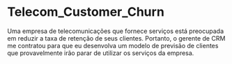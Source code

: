 # Telecom_Customer_Churn
Uma empresa de telecomunicações que fornece serviços está preocupada em reduzir a taxa de retenção de seus clientes. Portanto, o gerente de CRM me contratou para que eu desenvolva um modelo de previsão de clientes que provavelmente irão parar de utilizar os serviços da empresa.

